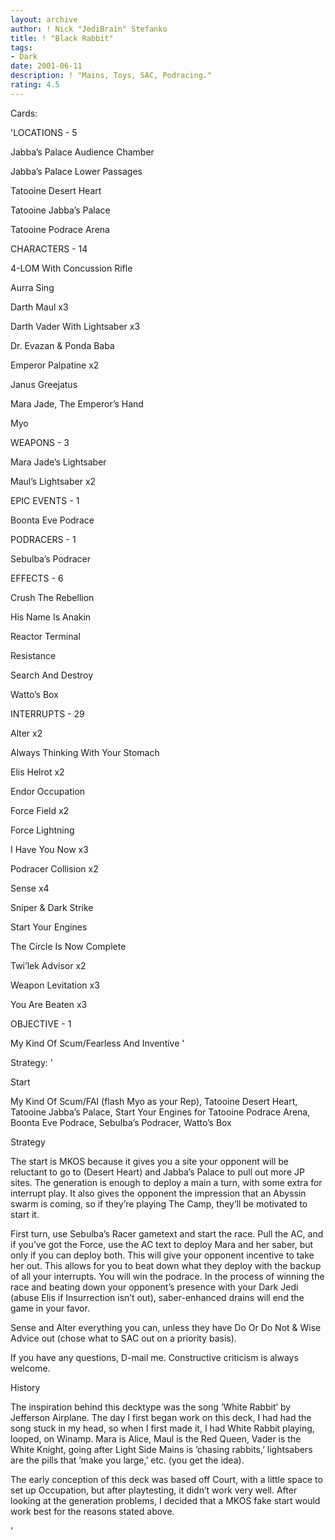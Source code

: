 ```yaml
---
layout: archive
author: ! Nick "JediBrain" Stefanko
title: ! "Black Rabbit"
tags:
- Dark
date: 2001-06-11
description: ! "Mains, Toys, SAC, Podracing."
rating: 4.5
---
```

Cards: 

'LOCATIONS - 5

Jabba’s Palace Audience Chamber 

Jabba’s Palace Lower Passages 

Tatooine Desert Heart 

Tatooine Jabba’s Palace 

Tatooine Podrace Arena 


CHARACTERS - 14

4-LOM With Concussion Rifle 

Aurra Sing 

Darth Maul  x3

Darth Vader With Lightsaber  x3

Dr. Evazan & Ponda Baba 

Emperor Palpatine  x2

Janus Greejatus 

Mara Jade, The Emperor’s Hand 

Myo 


WEAPONS - 3

Mara Jade’s Lightsaber 

Maul’s Lightsaber  x2


EPIC EVENTS - 1

Boonta Eve Podrace 


PODRACERS - 1

Sebulba’s Podracer 


EFFECTS - 6

Crush The Rebellion 

His Name Is Anakin 

Reactor Terminal 

Resistance 

Search And Destroy 

Watto’s Box 


INTERRUPTS - 29

Alter  x2

Always Thinking With Your Stomach 

Elis Helrot  x2

Endor Occupation 

Force Field  x2

Force Lightning 

I Have You Now  x3

Podracer Collision  x2

Sense  x4

Sniper & Dark Strike 

Start Your Engines 

The Circle Is Now Complete 

Twi’lek Advisor  x2

Weapon Levitation  x3

You Are Beaten  x3


OBJECTIVE - 1

My Kind Of Scum/Fearless And Inventive  '

Strategy: '

Start

My Kind Of Scum/FAI (flash Myo as your Rep), Tatooine Desert Heart, Tatooine Jabba’s Palace, Start Your Engines for Tatooine Podrace Arena, Boonta Eve Podrace, Sebulba’s Podracer, Watto’s Box


Strategy

The start is MKOS because it gives you a site your opponent will be reluctant to go to (Desert Heart) and Jabba’s Palace to pull out more JP sites.  The generation is enough to deploy a main a turn, with some extra for interrupt play.  It also gives the opponent the impression that an Abyssin swarm is coming, so if they’re playing The Camp, they’ll be motivated to start it.

First turn, use Sebulba’s Racer gametext and start the race.  Pull the AC, and if you’ve got the Force, use the AC text to deploy Mara and her saber, but only if you can deploy both.  This will give your opponent incentive to take her out.  This allows for you to beat down what they deploy with the backup of all your interrupts.  You will win the podrace.  In the process of winning the race and beating down your opponent’s presence with your Dark Jedi (abuse Elis if Insurrection isn’t out), saber-enhanced drains will end the game in your favor.

Sense and Alter everything you can, unless they have Do Or Do Not & Wise Advice out (chose what to SAC out on a priority basis).


If you have any questions, D-mail me.  Constructive criticism is always welcome.


History

The inspiration behind this decktype was the song ’White Rabbit’ by Jefferson Airplane.  The day I first began work on this deck, I had had the song stuck in my head, so when I first made it, I had White Rabbit playing, looped, on Winamp.  Mara is Alice, Maul is the Red Queen, Vader is the White Knight, going after Light Side Mains is ’chasing rabbits,’ lightsabers are the pills that ’make you large,’ etc. (you get the idea).

The early conception of this deck was based off Court, with a little space to set up Occupation, but after playtesting, it didn’t work very well.  After looking at the generation problems, I decided that a MKOS fake start would work best for the reasons stated above.

'